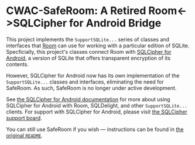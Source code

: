 # CWAC-SafeRoom: A Retired Room<->SQLCipher for Android Bridge

This project implements the `SupportSQLite...` series of classes and interfaces
that [Room](https://developer.android.com/topic/libraries/architecture/room.html)
can use for working with a particular edition of SQLite. Specficially, this
project's classes connect Room with [SQLCipher for Android](https://www.zetetic.net/sqlcipher/sqlcipher-for-android/),
a version of SQLite that offers transparent encryption of its contents.

However, SQLCipher for Android now has its own implementation of
the `SupportSQLite...` classes and interfaces, eliminating the need for SafeRoom.
As such, SafeRoom is no longer under active development.

See [the SQLCipher for Android documentation](https://github.com/sqlcipher/android-database-sqlcipher#using-sqlcipher-for-android-with-room)
for more about using SQLCipher for Android with Room, SQLDelight, and other
`SupportSQLite...` clients. For support with SQLCipher for Android, please
visit [the SQLCipher support board](https://discuss.zetetic.net/c/sqlcipher).

You can still use SafeRoom if you wish &mdash; instructions can be found in
[the original `README`](blob/master/README-original.markdown).

